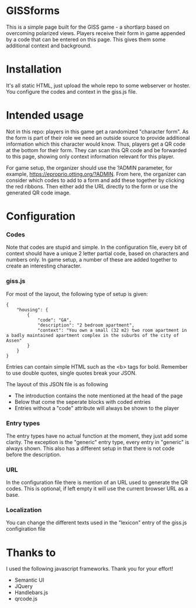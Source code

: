 # GISSforms
This is a simple page built for the GISS game - a shortlarp based on overcoming polarized views. Players receive their form in game appended by a code that can be entered on this page. This gives them some additional context and background. 

# Installation
It's all static HTML, just upload the whole repo to some webserver or hoster. You configure the codes and context in the giss.js file.

# Intended usage
Not in this repo: players in this game get a randomized "character form". As the form is part of their role we need an outside source to provide additional information which this character would know. Thus, players get a QR code at the bottom for their form. They can scan this QR code and be forwarded to this page, showing only context information relevant for this player. 

For game setup, the organizer should use the ?ADMIN parameter, for example, <https://eproprio.otting.org/?ADMIN>. From here, the organizer can consider which codes to add to a form and add these together by clicking the red ribbons. Then either add the URL directly to the form or use the generated QR code image. 
   
# Configuration
### Codes
Note that codes are stupid and simple. In the configuration file, every bit of context should have a unique 2 letter partial code, based on characters and numbers only. In game setup, a number of these are added together to create an interesting character. 

### giss.js
For most of the layout, the following type of setup is given:
```
{ 
    "housing": {
        {
            "code": "GA",
            "description": "2 bedroom apartment",
            "context": "You own a small (32 m2) two room apartment in a badly maintained apartment complex in the suburbs of the city of Assen"
        }
    }
} 
```
 
Entries can contain simple HTML such as the \<b\> tags for bold. Remember to use double quotes, single quotes break your JSON. 

The layout of this JSON file is as following
- The introduction contains the note mentioned at the head of the page
- Below that come the seperate blocks with coded entries
- Entries without a "code" attribute will always be shown to the player

### Entry types
The entry types have no actual function at the moment, they just add some clarity. The exception is the "generic" entry type, every entry in "generic" is always shown. This also has a different setup in that there is not code before the description.  

### URL
In the configuration file there is mention of an URL used to generate the QR codes. This is optional, if left empty it will use the current browser URL as a base.
  
### Localization
You can change the different texts used in the "lexicon" entry of the giss.js configiration file

# Thanks to
I used the following javascript frameworks. Thank you for your effort! 
- Semantic UI
- JQuery
- Handlebars.js
- qrcode.js
 